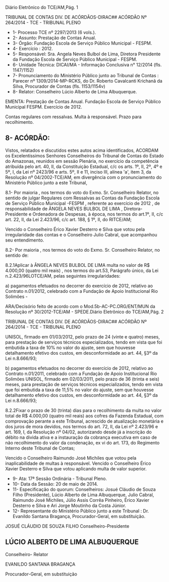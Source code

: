 Diário Eletrônico do TCE/AM,Pág. 1

TRIBUNAL DE CONTAS DIV. DE ACÓRDÃOS-DIRAC## ACÓRDÃO Nº 264/2014 - TCE - TRIBUNAL PLENO

- 1- Processo TCE nº 2297/2013 (6 vols.).
- 2- Assunto: Prestação de Contas Anual.
- 3- Órgão: Fundação Escola de Serviço Público Municipal - FESPM.
- 4- Exercício : 2012.
- 5-  Responsável: Sra.  Angela  Neves  Bulbol  de  Lima,  Diretora  Presidente  da  Fundação Escola de Serviço Público Municipal - FESPM.
- 6- Unidade Técnica: DICAI/MA - Informação Conclusiva n° 12/2014 (fls. 1147/1152)
- 7-  Pronunciamento  do  Ministério  Público  junto  ao  Tribunal  de  Contas :  Parecer  nº 1309/2014-MP-RCKS, do Dr. Roberto Cavalcanti Krichanã da Silva, Procurador de Contas (fls. 1153/1154v)
- 8- Relator: Conselheiro Lúcio Alberto de Lima Albuquerque.

EMENTA: Prestação de Contas Anual. Fundação Escola de Serviço Público Municipal FESPM. Exercício de 2012.

Contas regulares com ressalvas. Multa à responsável. Prazo para recolhimento.

## 8- ACÓRDÃO:

Vistos, relatados e discutidos estes autos acima identificados,  ACORDAM os Excelentíssimos  Senhores  Conselheiros do Tribunal de Contas do Estado do Amazonas, reunidos em sessão Plenária, no exercício da competência atribuída pelo art. 40, II, da Constituição Estadual, c/c os arts. 1º, II, 2º, 4º e 5º, I, da Lei nº 2423/96 e arts. 5º, II  e  11,  inciso  III,  alínea  'a',  item  3,  da  Resolução  nº  04/2002-TCE/AM, em divergência com o pronunciamento do Ministério Público junto a este Tribunal,

8.1- Por maioria , nos termos do voto do Exmo. Sr. Conselheiro Relator, no sentido de julgar Regulares com Ressalvas as Contas da Fundação Escola de Serviço Público  Municipal  -FESPM , referente  ao exercício  de  2012 , de  responsabilidade  de ÂNGELA NEVES BULBOL DE LIMA ,  Diretora-Presidente e Ordenadora de Despesas, à época, nos termos do art.1º, II, c/c art. 22, II, da Lei 2.423/96, c/c art. 188, § 1º, II, do RITCE/AM;

Vencido  o  Conselheiro  Érico  Xavier  Desterro  e  Silva  que  votou  pela irregularidade das contas e o Conselheiro Julio Cabral, que acompanhou seu entendimento.

8.2- Por maioria , nos termos do voto do Exmo. Sr. Conselheiro Relator, no sentido de:

8.2.1Aplicar à  ÂNGELA NEVES BULBOL DE LIMA multa no valor de R$ 4.000,00 (quatro mil reais) , nos termos do art.53, Parágrafo único, da Lei n.2.423/96LOTCE/AM, pelas seguintes irregularidades:

a)  pagamentos  efetuados  no  decorrer  do  exercício  de  2012,  relativo  ao Contrato  n.01/2012,  celebrado  com  a  Fundação  de  Apoio  Institucional  Rio  Solimões  -

ARA/Decisório feito de acordo com o Mod.5b-AC-PC.ORG/ENT/MUN da Resolução nº 30/2012-TCE/AM - SPEDE.Diário Eletrônico do TCE/AM,Pág. 2

TRIBUNAL DE CONTAS DIV. DE ACÓRDÃOS-DIRAC## ACÓRDÃO Nº 264/2014 - TCE - TRIBUNAL PLENO

UNISOL, firmado em 01/03/2012, pelo prazo de 24 (vinte e quatro) meses, para prestação de serviços técnicos especializados, tendo em vista que foi embutida a taxa  de 10%  no valor do ajuste, sem que houvesse detalhamento efetivo dos custos, em desconformidade ao art. 44, §3º da Lei n.8.666/93;

b)  pagamentos  efetuados  no  decorrer  do  exercício  de  2012,  relativo  ao Contrato  n.01/2011,  celebrado  com  a  Fundação  de  Apoio  Institucional  Rio  Solimões  UNISOL, firmado em 02/03/2011, pelo prazo de 36 (trinta e seis) meses, para prestação de serviços técnicos especializados, tendo em vista que foi embutida a taxa de 11,5% no valor do ajuste, sem que houvesse detalhamento  efetivo dos custos, em desconformidade ao art. 44, §3º da Lei n.8.666/93;

8.2.2Fixar o prazo de 30 (trinta) dias para o recolhimento da multa no valor  total de  R$  4.000,00  (quatro  mil  reais)  aos  cofres  da  Fazenda  Estadual,  com comprovação perante a este Tribunal, acrescido de atualização monetária e dos juros de mora devidos, nos termos do art. 72, II, da Lei nº 2.423/96 e art. 169, I, da Resolução nº 04/02,  autorizando  desde  já  a  inscrição  do  débito  na  divida  ativa  e  a  instauração  da cobrança executiva em caso de não recolhimento do valor  da condenação, ex  vi do  art. 173, do Regimento Interno deste Tribunal de Contas;

Vencido o Conselheiro Raimundo José Michiles que votou pela inaplicabilidade de multas à responsável. Vencido o Conselheiro Érico Xavier Desterro e Silva que votou aplicando multa de valor superior.

- 9- Ata: 17ª Sessão Ordinária - Tribunal Pleno.
- 10- Data da Sessão: 20 de maio de 2014.
- 11- Especificação do quorum: Conselheiros: Josué Cláudio de Souza Filho (Presidente), Lúcio  Alberto  de  Lima  Albuquerque,  Julio  Cabral,  Raimundo  José  Michiles,  Júlio  Assis Corrêa Pinheiro, Érico Xavier Desterro e Silva e Ari Jorge Moutinho da Costa Júnior.
- 12- Representante do Ministério Público junto a este Tribunal :  Dr. Evanildo Santana Bragança, Procurador-Geral, em substituição.

JOSUÉ CLÁUDIO DE SOUZA FILHO Conselheiro-Presidente

## LÚCIO ALBERTO DE LIMA ALBUQUERQUE

Conselheiro- Relator

EVANILDO SANTANA BRAGANÇA

Procurador-Geral, em substituição